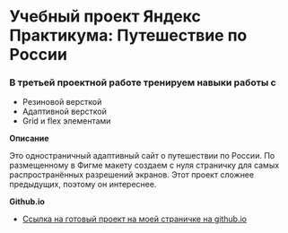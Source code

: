 # Учебный проект Яндекс Практикума: Путешествие по России

### В третьей проектной работе тренируем навыки работы с
* Резиновой версткой
* Адаптивной версткой
* Grid и flex элементами

**Описание**

Это одностраничный адаптивный сайт о путешествии по России.
По размещенному в Фигме макету создаем с нуля страничку для самых распространённых разрешений экранов.
Этот проект сложнее предыдущих, поэтому он интереснее.

**Github.io**

* [Ссылка на готовый проект на моей страничке на github.io](https://golosnoy.github.io/russian-travel/)



